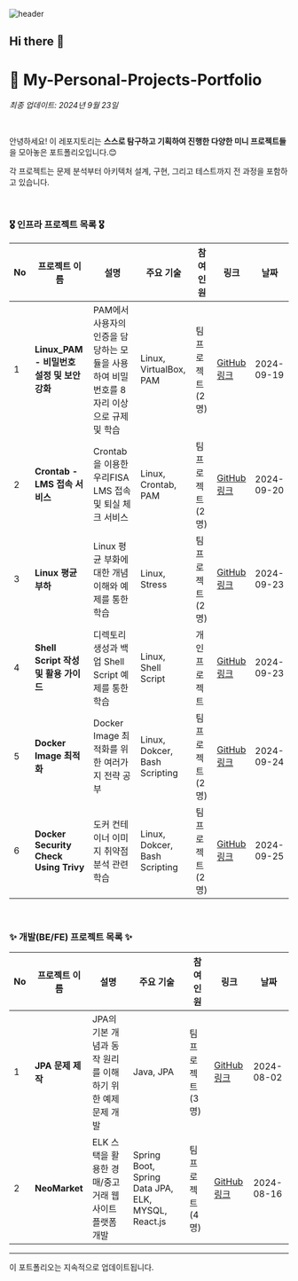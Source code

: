 ![header](https://capsule-render.vercel.app/api?type=waving&color=FF66FF&height=300&section=header&text=ByeongChanKwak&fontSize=70&fontColor=FFFFFF&animation=fadeIn&fontAlignY=38&descAlignY=55&descAlign=80)

## Hi there 👋

# 🤔 My-Personal-Projects-Portfolio

*최종 업데이트: 2024년 9월 23일*

<br>

안녕하세요! 이 레포지토리는 **스스로 탐구하고 기획하여 진행한 다양한 미니 프로젝트들**을 모아놓은 포트폴리오입니다.😊 <br>

각 프로젝트는 문제 분석부터 아키텍처 설계, 구현, 그리고 테스트까지 전 과정을 포함하고 있습니다. 

<br>

### 🎖️ 인프라 프로젝트 목록 🎖️

| No | 프로젝트 이름 | 설명 | 주요 기술 | 참여<br> 인원 | 링크 | 날짜 |
|----|---------------|------|-----------|----------|------|------|
| 1  | **Linux_PAM - 비밀번호 설정 및 보안 강화** | PAM에서 사용자의 인증을 담당하는 모듈을 사용하여 비밀번호를 8자리 이상으로 규제 및 학습 | Linux, VirtualBox, PAM | 팀 프로젝트 (2명)| [GitHub 링크](https://github.com/gato-46/PAM) | 2024-09-19 |
| 2  | **Crontab - LMS 접속 서비스** | Crontab을 이용한 우리FISA LMS 접속 및 퇴실 체크 서비스 | Linux, Crontab, PAM | 팀 프로젝트 (2명) | [GitHub 링크](https://github.com/gato-46/Crontab) | 2024-09-20 |
| 3  | **Linux 평균 부하** | Linux 평균 부화에 대한 개념 이해와 예제를 통한 학습 | Linux, Stress | 팀 프로젝트 (2명) | [GitHub 링크](https://github.com/gato-46/Average-Load-in-Linux) | 2024-09-23 |
| 4  | **Shell Script 작성 및 활용 가이드** | 디렉토리 생성과 백업 Shell Script 예제를 통한 학습 | Linux, Shell Script | 개인 프로젝트 | [GitHub 링크](https://github.com/gato-46/ShellScript) | 2024-09-23 |
| 5  | **Docker Image 최적화** | Docker Image 최적화를 위한 여러가지 전략 공부 | Linux, Dokcer, Bash Scripting | 팀 프로젝트 (2명) | [GitHub 링크](https://github.com/gato-46/docker_image) | 2024-09-24 |
| 6  | **Docker Security Check Using Trivy** | 도커 컨테이너 이미지 취약점 분석 관련 학습 | Linux, Dokcer, Bash Scripting | 팀 프로젝트 (2명) | [GitHub 링크](https://github.com/smartcow99/docker-security-check-using-trivy) | 2024-09-25 |
<br>

### ✨ 개발(BE/FE) 프로젝트 목록 ✨

| No | 프로젝트 이름 | 설명 | 주요 기술 | 참여<br> 인원 | 링크 | 날짜 |
|----|---------------|------|-----------|----------|------|------|
| 1  | **JPA 문제 제작** | JPA의 기본 개념과 동작 원리를 이해하기 위한 예제 문제 개발 | Java, JPA | 팀 프로젝트 (3명) | [GitHub 링크](https://github.com/fisa3-third/jpa_test) | 2024-08-02 |
| 2  | **NeoMarket** | ELK 스택을 활용한 경매/중고거래 웹 사이트 플랫폼 개발 | Spring Boot, Spring Data JPA, ELK, MYSQL, React.js | 팀 프로젝트 (4명) | [GitHub 링크](https://github.com/Neo-Market/BE-NeoMarket) | 2024-08-16 |

---

이 포트폴리오는 지속적으로 업데이트됩니다.
